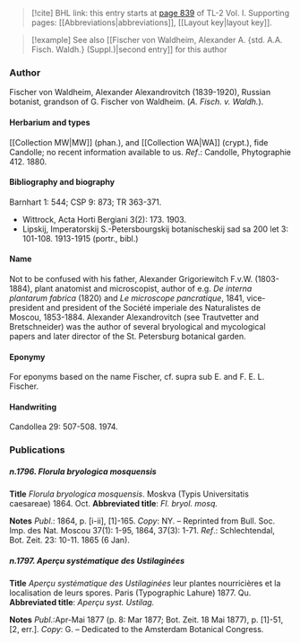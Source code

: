 > [!cite] BHL link: this entry starts at [page 839](https://www.biodiversitylibrary.org/item/103414#page/887/mode/1up) of TL-2 Vol. I.
> Supporting pages: [[Abbreviations|abbreviations]], [[Layout key|layout key]].

> [!example] See also [[Fischer von Waldheim, Alexander A. {std. A.A. Fisch. Waldh.} (Suppl.)|second entry]] for this author

### Author

Fischer von Waldheim, Alexander Alexandrovitch (1839-1920), Russian botanist, grandson of G. Fischer von Waldheim. (*A. Fisch. v. Waldh.*).

#### Herbarium and types

[[Collection MW|MW]] (phan.), and [[Collection WA|WA]] (crypt.), fide Candolle; no recent information available to us.
*Ref*.: Candolle, Phytographie 412. 1880.

#### Bibliography and biography

Barnhart 1: 544; CSP 9: 873; TR 363-371.
- Wittrock, Acta Horti Bergiani 3(2): 173. 1903.
- Lipskij, Imperatorskij S.-Petersbourgskij botanischeskij sad sa 200 let 3: 101-108. 1913-1915 (portr., bibl.)

#### Name

Not to be confused with his father, Alexander Grigoriewitch F.v.W. (1803-1884), plant anatomist and microscopist, author of e.g. *De interna plantarum fabrica* (1820) and *Le microscope pancratique*, 1841, vice-president and president of the Société imperiale des Naturalistes de Moscou, 1853-1884. Alexander Alexandrovitch (see Trautvetter and Bretschneider) was the author of several bryological and mycological papers and later director of the St. Petersburg botanical garden.

#### Eponymy

For eponyms based on the name Fischer, cf. supra sub E. and F. E. L. Fischer.

#### Handwriting

Candollea 29: 507-508. 1974.

### Publications

##### n.1796. Florula bryologica mosquensis

**Title**
*Florula bryologica mosquensis*. Moskva (Typis Universitatis caesareae) 1864. Oct.
**Abbreviated title**: *Fl. bryol. mosq.*

**Notes**
*Publ*.: 1864, p. \[i-ii\], \[1\]-165. *Copy*: NY. – Reprinted from Bull. Soc. Imp. des Nat. Moscou 37(1): 1-95, 1864, 37(3): 1-71.
*Ref*.: Schlechtendal, Bot. Zeit. 23: 10-11. 1865 (6 Jan).

##### n.1797. Aperçu systématique des Ustilaginées

**Title**
*Aperçu systématique des Ustilaginées* leur plantes nourricières et la localisation de leurs spores. Paris (Typographic Lahure) 1877. Qu.
**Abbreviated title**: *Aperçu syst. Ustilag.*

**Notes**
*Publ*.:Apr-Mai 1877 (p. 8: Mar 1877; Bot. Zeit. 18 Mai 1877), p. \[1\]-51, \[2, err.\]. *Copy*: G. – Dedicated to the Amsterdam Botanical Congress.


